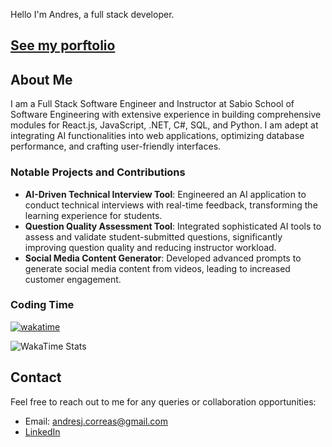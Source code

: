 Hello I'm Andres, a full stack developer.

## [See my porftolio](https://andres-j-correa.github.io/DevPortfolio)

## About Me

I am a Full Stack Software Engineer and Instructor at Sabio School of Software Engineering with extensive experience in building comprehensive modules for React.js, JavaScript, .NET, C#, SQL, and Python. I am adept at integrating AI functionalities into web applications, optimizing database performance, and crafting user-friendly interfaces.

### Notable Projects and Contributions

- **AI-Driven Technical Interview Tool**: Engineered an AI application to conduct technical interviews with real-time feedback, transforming the learning experience for students.
- **Question Quality Assessment Tool**: Integrated sophisticated AI tools to assess and validate student-submitted questions, significantly improving question quality and reducing instructor workload.
- **Social Media Content Generator**: Developed advanced prompts to generate social media content from videos, leading to increased customer engagement.

### Coding Time

[![wakatime](https://wakatime.com/badge/user/b7c5c2d6-968c-47f7-89ed-42fd86301a12.svg)](https://wakatime.com/@b7c5c2d6-968c-47f7-89ed-42fd86301a12)

![WakaTime Stats](https://wakatime.com/share/@Andres_Correa/df175bdb-d67e-4a73-b859-cd60e8ffe030.svg)

## Contact

Feel free to reach out to me for any queries or collaboration opportunities:

- Email: andresj.correas@gmail.com
- [LinkedIn](https://www.linkedin.com/in/andres-correa-7aa819244/)

